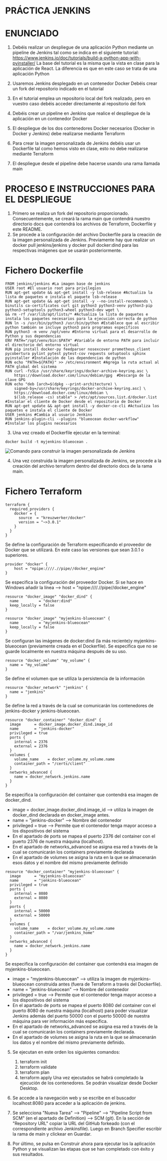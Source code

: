 # PRÁCTICA JENKINS #
# ENUNCIADO #
1. Debéis realizar un despliegue de una aplicación Python mediante un pipeline de Jenkins
tal como se indica en el siguiente tutorial:
https://www.jenkins.io/doc/tutorials/build-a-python-app-with-pyinstaller/
La base del tutorial es la misma que la vista en clase para la aplicación de React. La
diferencia es que en este caso se trata de una aplicación Python
2. Usaremos Jenkins desplegado en un contenedor Docker
Debéis crear un fork del repositorio indicado en el tutorial
3. En el tutorial emplea un repositorio local del fork realizado, pero en vuestro caso
debéis acceder directamente al repositorio del fork

4. Debéis crear un pipeline en Jenkins que realice el despliegue de la aplicación en un
contenedor Docker
5. El despliegue de los dos contenedores Docker necesarios (Docker in Docker y
Jenkins) debe realizarse mediante Terraform
6. Para crear la imagen personalizada de Jenkins debéis usar un Dockerfile tal como
hemos visto en clase, esto no debe realizarse mediante Terraform
7. El despliegue desde el pipeline debe hacerse usando una rama llamada main

# PROCESO E INSTRUCCIONES PARA EL DESPLIEGUE
1. Primero se realiza un fork del repositorio proporcionado. Consecuentemente, se creará la rama main que contendrá nuestro directorio docs que contendrá los archivos de Terraform, Dockerfile y este README.
2. Se procede a la configuración del archivo Dockerfile para la creación de la imagen personalizada de Jenkins. Previamente hay que realizar un docker pull jenkins/jenkins y docker pull docker:dind para las respectivas imágenes que se usarán posteriormente.
# Fichero Dockerfile #
```
FROM jenkins/jenkins #La imagen base de jenkins
USER root #El usuario root para privilegios
RUN apt-get update && apt-get install -y lsb-release #Actualiza la lista de paquetes e instala el paquete lsb-release
RUN apt-get update && apt-get install -y --no-install-recommends \
binutils ca-certificates curl git python3 python3-venv python3-pip python3-setuptools python3-wheel python3-dev wget \
&& rm -rf /var/lib/apt/lists/* #Actualiza la lista de paquetes e instala los paquetes necesarios para la ejecución correcta de python
RUN ln -s /usr/bin/python3 /usr/bin/python #Establece que al escribir python también se incluye python3 para programas específicos
RUN python3 -m venv /opt/venv #Entorno virtual para el desarrollo de Python y sus dependencias
ENV PATH="/opt/venv/bin:$PATH" #Variable de entorno PATH para incluir el directorio del entorno virtual 
RUN pip install docker-py feedparser nosexcover prometheus_client pycobertura pylint pytest pytest-cov requests setuptools sphinx pyinstaller #Instalación de las dependencias de python
RUN echo "PATH=${PATH}" >> /etc/environment #Agrega la ruta actual al PATH global del sistema
RUN curl -fsSLo /usr/share/keyrings/docker-archive-keyring.asc \
	https://download.docker.com/linux/debian/gpg  #Descarga de la clave GPG
RUN echo "deb [arch=$(dpkg --print-architecture) \
	signed-by=/usr/share/keyrings/docker-archive-keyring.asc] \
	https://download.docker.com/linux/debian \
	$(lsb_release -cs) stable" > /etc/apt/sources.list.d/docker.list #Instalar el cliente de Docker desde el repositorio de Docker
RUN apt-get update && apt-get install -y docker-ce-cli #Actualiza los paquetes e instala el cliente de Docker
USER jenkins #Cambia al usuario Jenkins
RUN jenkins-plugin-cli --plugins "blueocean docker-workflow"  #Instalar los plugins necesarios
```

3. Una vez creado el Dockerfile ejecutar en la terminal:
```
docker build -t myjenkins-blueocean .
```

![Comando para construir la imagen personalizada de Jenkins](image.png)

4. Una vez construida la imagen personalizada de Jenkins, se procede a la creación del archivo terraform dentro del directorio docs de la rama main.
# Fichero Terraform #
```
terraform {
  required_providers {
    docker = {
      source  = "kreuzwerker/docker"
      version = "~>3.0.1"
    }
  }
}
```
Se define la configuración de Terraform especificando el proveedor de Docker que se utilizará. En este caso las versiones que sean 3.0.1 o superiores.

```
provider "docker" {
    host = "npipe:////.//pipe//docker_engine"
}
```
Se especifica la configuración del proveedor Docker. Si se hace en Windows añadir la línea --> host = "npipe:////.//pipe//docker_engine"

```
resource "docker_image" "docker_dind" {
  name         = "docker:dind"
  keep_locally = false
}

resource "docker_image" "myjenkins-blueocean" {
  name         = "myjenkins-blueocean"
  keep_locally = false
}

```
Se configuran las imágenes de docker:dind (la más reciente)y myjenkins-blueocean (previamente creada en el Dockerfile). Se especifica que no se guarde localmente en nuestra máquina después de su uso.

```
resource "docker_volume" "my_volume" {
  name = "my_volume"
}
```
Se define el volumen que se utiliza la persistencia de la información

```
resource "docker_network" "jenkins" {
  name = "jenkins"
}
```
Se define la red a través de la cual se comunicarán los contenedores de jenkins-docker y jenkins-blueocean.

```
resource "docker_container" "docker_dind" {
  image      = docker_image.docker_dind.image_id
  name       = "jenkins-docker"
  privileged = true
  ports {
    internal = 2376
    external = 2376
  }
  volumes {
    volume_name    = docker_volume.my_volume.name
    container_path = "/certs/client"
  }
  networks_advanced {
    name = docker_network.jenkins.name
  }
}

```
Se especifica la configuración del container que contendrá esa imagen de docker_dind.
- image = docker_image.docker_dind.image_id --> utiliza la imagen de docker_dind declarada en docker_image antes.
- name  = "jenkins-docker" --> Nombre del contenedor
- privileged = true --> Permite que el contenedor tenga mayor acceso a los dispositivos del sistema
- En el apartado de ports se mapea el puerto 2376 del container con el puerto 2376 de nuestra máquina (localhost).
- En el apartado de networks_advanced se asigna esa red a través de la cual se comunicarán los containers previamente declarada
- En el apartado de volumes se asigna la ruta en la que se almacenarán esos datos y el nombre del mismo previamente definido

```
resource "docker_container" "myjenkins-blueocean" {
  image      = "myjenkins-blueocean"
  name       = "jenkins-blueocean"
  privileged = true
  ports {
    internal = 8080
    external = 8080
  }
  ports {
    internal = 50000
    external = 50000
  }
  volumes {
    volume_name    = docker_volume.my_volume.name
    container_path = "/var/jenkins_home"
  }
  networks_advanced {
    name = docker_network.jenkins.name
  }
}
```

Se especifica la configuración del container que contendrá esa imagen de myjenkins-blueocean.
- image = "myjenkins-blueocean" --> utiliza la imagen de myjenkins-blueocean construida antes (fuera de Terraform a través del  Dockerfile).
- name  = "jenkins-blueocean" --> Nombre del contenedor
- privileged = true --> Permite que el contenedor tenga mayor acceso a los dispositivos del sistema
- En el apartado de ports se mapea el puerto 8080 del container con el puerto 8080 de nuestra máquina (localhost) para poder visualizar Jenkins además del puerto 50000 con el puerto 50000 de nuestra máquina para ver información más específica.
- En el apartado de networks_advanced se asigna esa red a través de la cual se comunicarán los containers previamente declarada.
- En el apartado de volumes se asigna la ruta en la que se almacenarán los datos y el nombre del mismo previamente definido.

5. Se ejecutan en este orden los siguientes comandos:
    1. terraform init
    2. terraform validate
    3. terraform plan
    4. terraform apply
Una vez ejecutados se habrá completado la ejecución de los contenedores. Se podrán visualizar desde Docker Desktop.

6. Se accede a la navegación web y se escribe en el buscador localhost:8080 para acceder a la aplicación de jenkins.

7. Se selecciona "Nueva Tarea" --> "Pipeline" --> "Pipeline Script from SCM" (en el apartado de Definition) --> SCM (git). En la sección de "Repository URL" copiar la URL del GitHub forkeado (con el correspondiente archivo Jenkinsfile). Luego en Branch Specifier escribir la rama de main y clickear en Guardar.

8. Por último, se pulsa en Construir ahora para ejecutar los la aplicación Python y se visualizan las etapas que se han completado con éxito y sus resultados.

